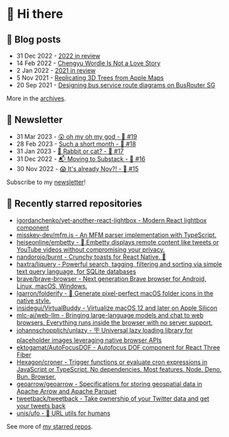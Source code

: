 # 👋 Hi there

## 📝 Blog posts

<!-- feed start -->
- 31 Dec 2022 - [2022 in review](https://cheeaun.com/blog/2022/12/2022-in-review/)
- 14 Feb 2022 - [Chengyu Wordle Is Not a Love Story](https://cheeaun.com/blog/2022/02/chengyu-wordle-is-not-a-love-story/)
- 2 Jan 2022 - [2021 in review](https://cheeaun.com/blog/2022/01/2021-in-review/)
- 5 Nov 2021 - [Replicating 3D Trees from Apple Maps](https://cheeaun.com/blog/2021/11/replicating-3d-trees-apple-maps/)
- 20 Sep 2021 - [Designing bus service route diagrams on BusRouter SG](https://cheeaun.com/blog/2021/09/bus-service-route-diagrams-busrouter-sg/)
<!-- feed end -->

More in the [archives](https://cheeaun.com/blog/archives/).

## 📰 Newsletter

<!-- newsletter start -->
- 31 Mar 2023 - [😲 oh my oh my god - 🥫 #19](https://cheeaun.substack.com/p/oh-my-oh-my-god-19)
- 28 Feb 2023 - [Such a short month - 🥫 #18](https://cheeaun.substack.com/p/such-a-short-month-18)
- 31 Jan 2023 - [🧧 Rabbit or cat? - 🥫 #17](https://cheeaun.substack.com/p/rabbit-or-cat-17)
- 31 Dec 2022 - [📬 Moving to Substack - 🥫 #16](https://cheeaun.substack.com/p/moving-to-substack-16)
- 30 Nov 2022 - [😱 It's already Nov?! - 🥫 #15](https://cheeaun.substack.com/p/it-s-already-nov-15-1433832)
<!-- newsletter end -->

Subscribe to my [newsletter](https://cheeaun.substack.com/)!

## 🌟 Recently starred repositories

<!-- starred repos start -->
- [igordanchenko/yet-another-react-lightbox - Modern React lightbox component](https://github.com/igordanchenko/yet-another-react-lightbox)
- [misskey-dev/mfm.js - An MFM parser implementation with TypeScript.](https://github.com/misskey-dev/mfm.js)
- [heiseonline/embetty - 🐙 Embetty displays remote content like tweets or YouTube videos without compromising your privacy.](https://github.com/heiseonline/embetty)
- [nandorojo/burnt - Crunchy toasts for React Native. 🍞](https://github.com/nandorojo/burnt)
- [haxtra/liquery - Powerful search, tagging, filtering and sorting via simple text query language, for SQLite databases](https://github.com/haxtra/liquery)
- [brave/brave-browser - Next generation Brave browser for Android, Linux, macOS, Windows.](https://github.com/brave/brave-browser)
- [lgarron/folderify - :file_folder: Generate pixel-perfect macOS folder icons in the native style.](https://github.com/lgarron/folderify)
- [insidegui/VirtualBuddy - Virtualize macOS 12 and later on Apple Silicon](https://github.com/insidegui/VirtualBuddy)
- [mlc-ai/web-llm - Bringing large-language models and chat to web browsers. Everything runs inside the browser with no server support.](https://github.com/mlc-ai/web-llm)
- [johannschopplich/unlazy - 🪧 Universal lazy loading library for placeholder images leveraging native browser APIs](https://github.com/johannschopplich/unlazy)
- [ektogamat/AutoFocusDOF - Autofocus DOF component for React Three Fiber](https://github.com/ektogamat/AutoFocusDOF)
- [Hexagon/croner - Trigger functions or evaluate cron expressions in JavaScript or TypeScript. No dependencies. Most features. Node. Deno. Bun. Browser.](https://github.com/Hexagon/croner)
- [geoarrow/geoarrow - Specifications for storing geospatial data in Apache Arrow and Apache Parquet](https://github.com/geoarrow/geoarrow)
- [tweetback/tweetback - Take ownership of your Twitter data and get your tweets back](https://github.com/tweetback/tweetback)
- [unjs/ufo - 🔗 URL utils for humans](https://github.com/unjs/ufo)
<!-- starred repos end -->

See more of [my starred repos](https://github.com/stars/cheeaun/).
